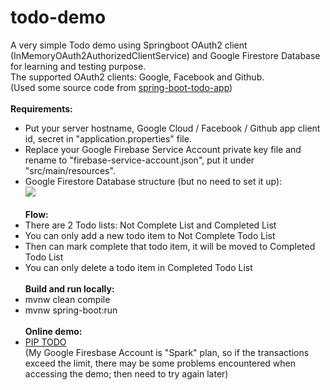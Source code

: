 # todo-demo
A very simple Todo demo using Springboot OAuth2 client (InMemoryOAuth2AuthorizedClientService) and Google Firestore Database for learning and testing purpose.<br />
The supported OAuth2 clients: Google, Facebook and Github.<br />
(Used some source code from <a href="https://github.com/sohamds1/spring-boot-todo-app">spring-boot-todo-app</a>)<br />
<br />
<b>Requirements:</b><br />
- Put your server hostname, Google Cloud / Facebook / Github app client id, secret in "application.properties" file.<br />
- Replace your Google Firebase Service Account private key file and rename to "firebase-service-account.json", put it under "src/main/resources".<br />
- Google Firestore Database structure (but no need to set it up):<br />
<img src="https://firebasestorage.googleapis.com/v0/b/todo-5b5f4.appspot.com/o/todo-demo%2Ftodo-firebase-db-structure.jpg?alt=media&token=560f4d22-b4bb-47b2-af25-05912d4201dd" /><br /><br />
<b>Flow:</b><br />
- There are 2 Todo lists: Not Complete List and Completed List<br />
- You can only add a new todo item to Not Complete Todo List<br />
- Then can mark complete that todo item, it will be moved to Completed Todo List<br />
- You can only delete a todo item in Completed Todo List<br /><br />
<b>Build and run locally:</b><br />
- mvnw clean compile<br />
- mvnw spring-boot:run<br /><br />
<b>Online demo:</b><br />
- <a href="https://pip-todo-thkfg6rqga-uc.a.run.app/">PIP TODO</a><br />
(My Google Firesbase Account is "Spark" plan, so if the transactions exceed the limit, there may be some problems encountered when accessing the demo; then need to try again later)
